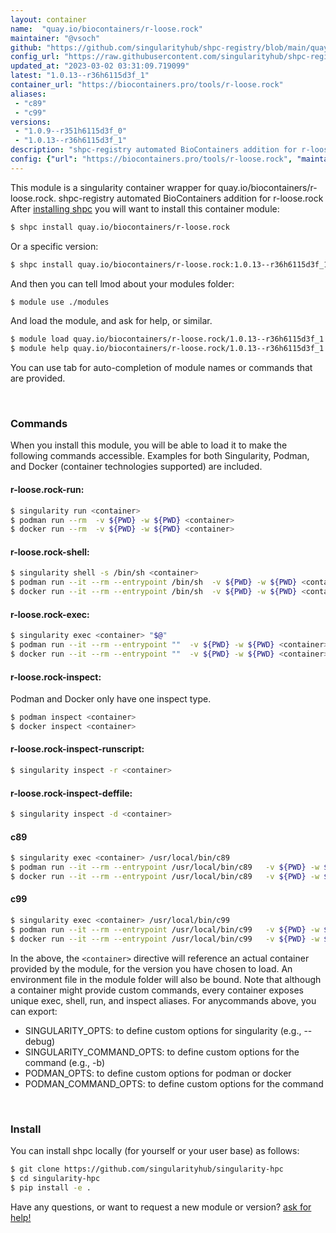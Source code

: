 ```yaml
---
layout: container
name:  "quay.io/biocontainers/r-loose.rock"
maintainer: "@vsoch"
github: "https://github.com/singularityhub/shpc-registry/blob/main/quay.io/biocontainers/r-loose.rock/container.yaml"
config_url: "https://raw.githubusercontent.com/singularityhub/shpc-registry/main/quay.io/biocontainers/r-loose.rock/container.yaml"
updated_at: "2023-03-02 03:31:09.719099"
latest: "1.0.13--r36h6115d3f_1"
container_url: "https://biocontainers.pro/tools/r-loose.rock"
aliases:
 - "c89"
 - "c99"
versions:
 - "1.0.9--r351h6115d3f_0"
 - "1.0.13--r36h6115d3f_1"
description: "shpc-registry automated BioContainers addition for r-loose.rock"
config: {"url": "https://biocontainers.pro/tools/r-loose.rock", "maintainer": "@vsoch", "description": "shpc-registry automated BioContainers addition for r-loose.rock", "latest": {"1.0.13--r36h6115d3f_1": "sha256:591e930d1660697761ec661b72930ad4798747bd6a9497dbe1d03d667d63d6dc"}, "tags": {"1.0.9--r351h6115d3f_0": "sha256:73867ac98610dfa9e61adee54d32b78f09178adc5ca3daa18738ae9e0e2e41d9", "1.0.13--r36h6115d3f_1": "sha256:591e930d1660697761ec661b72930ad4798747bd6a9497dbe1d03d667d63d6dc"}, "docker": "quay.io/biocontainers/r-loose.rock", "aliases": {"c89": "/usr/local/bin/c89", "c99": "/usr/local/bin/c99"}}
---
```


This module is a singularity container wrapper for quay.io/biocontainers/r-loose.rock.
shpc-registry automated BioContainers addition for r-loose.rock
After [installing shpc](#install) you will want to install this container module:


```bash
$ shpc install quay.io/biocontainers/r-loose.rock
```

Or a specific version:

```bash
$ shpc install quay.io/biocontainers/r-loose.rock:1.0.13--r36h6115d3f_1
```

And then you can tell lmod about your modules folder:

```bash
$ module use ./modules
```

And load the module, and ask for help, or similar.

```bash
$ module load quay.io/biocontainers/r-loose.rock/1.0.13--r36h6115d3f_1
$ module help quay.io/biocontainers/r-loose.rock/1.0.13--r36h6115d3f_1
```

You can use tab for auto-completion of module names or commands that are provided.

<br>

### Commands

When you install this module, you will be able to load it to make the following commands accessible.
Examples for both Singularity, Podman, and Docker (container technologies supported) are included.

#### r-loose.rock-run:

```bash
$ singularity run <container>
$ podman run --rm  -v ${PWD} -w ${PWD} <container>
$ docker run --rm  -v ${PWD} -w ${PWD} <container>
```

#### r-loose.rock-shell:

```bash
$ singularity shell -s /bin/sh <container>
$ podman run --it --rm --entrypoint /bin/sh  -v ${PWD} -w ${PWD} <container>
$ docker run --it --rm --entrypoint /bin/sh  -v ${PWD} -w ${PWD} <container>
```

#### r-loose.rock-exec:

```bash
$ singularity exec <container> "$@"
$ podman run --it --rm --entrypoint ""  -v ${PWD} -w ${PWD} <container> "$@"
$ docker run --it --rm --entrypoint ""  -v ${PWD} -w ${PWD} <container> "$@"
```

#### r-loose.rock-inspect:

Podman and Docker only have one inspect type.

```bash
$ podman inspect <container>
$ docker inspect <container>
```

#### r-loose.rock-inspect-runscript:

```bash
$ singularity inspect -r <container>
```

#### r-loose.rock-inspect-deffile:

```bash
$ singularity inspect -d <container>
```


#### c89

```bash
$ singularity exec <container> /usr/local/bin/c89
$ podman run --it --rm --entrypoint /usr/local/bin/c89   -v ${PWD} -w ${PWD} <container> -c " $@"
$ docker run --it --rm --entrypoint /usr/local/bin/c89   -v ${PWD} -w ${PWD} <container> -c " $@"
```


#### c99

```bash
$ singularity exec <container> /usr/local/bin/c99
$ podman run --it --rm --entrypoint /usr/local/bin/c99   -v ${PWD} -w ${PWD} <container> -c " $@"
$ docker run --it --rm --entrypoint /usr/local/bin/c99   -v ${PWD} -w ${PWD} <container> -c " $@"
```



In the above, the `<container>` directive will reference an actual container provided
by the module, for the version you have chosen to load. An environment file in the
module folder will also be bound. Note that although a container
might provide custom commands, every container exposes unique exec, shell, run, and
inspect aliases. For anycommands above, you can export:

 - SINGULARITY_OPTS: to define custom options for singularity (e.g., --debug)
 - SINGULARITY_COMMAND_OPTS: to define custom options for the command (e.g., -b)
 - PODMAN_OPTS: to define custom options for podman or docker
 - PODMAN_COMMAND_OPTS: to define custom options for the command

<br>

### Install

You can install shpc locally (for yourself or your user base) as follows:

```bash
$ git clone https://github.com/singularityhub/singularity-hpc
$ cd singularity-hpc
$ pip install -e .
```

Have any questions, or want to request a new module or version? [ask for help!](https://github.com/singularityhub/singularity-hpc/issues)